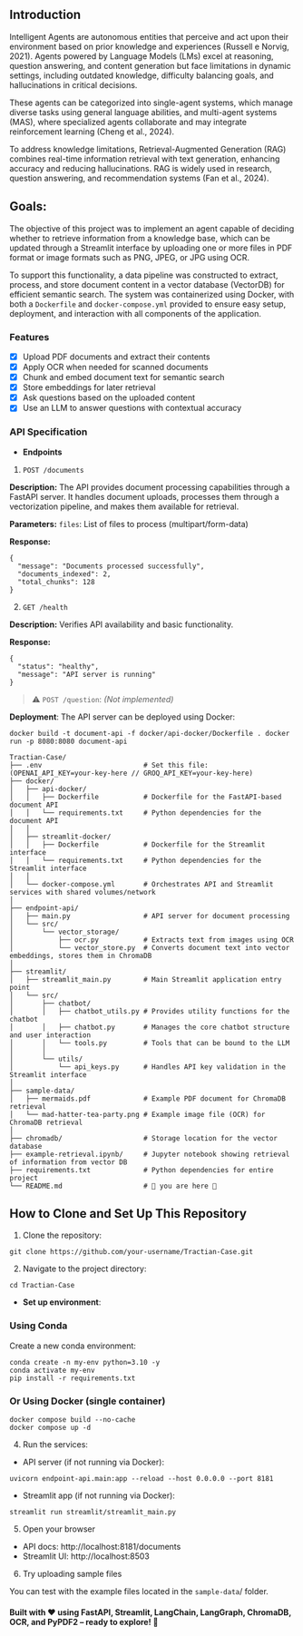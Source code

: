 ## **Introduction**

Intelligent Agents are autonomous entities that perceive and act upon their environment based on prior knowledge and experiences (Russell e Norvig, 2021). Agents powered by Language Models (LMs) excel at reasoning, question answering, and content generation but face limitations in dynamic settings, including outdated knowledge, difficulty balancing goals, and hallucinations in critical decisions.

These agents can be categorized into single-agent systems, which manage diverse tasks using general language abilities, and multi-agent systems (MAS), where specialized agents collaborate and may integrate reinforcement learning (Cheng et al., 2024).

To address knowledge limitations, Retrieval-Augmented Generation (RAG) combines real-time information retrieval with text generation, enhancing accuracy and reducing hallucinations. RAG is widely used in research, question answering, and recommendation systems (Fan et al., 2024).

## **Goals**:
The objective of this project was to implement an agent capable of deciding whether to retrieve information from a knowledge base, which can be updated through a Streamlit interface by uploading one or more files in PDF format or image formats such as PNG, JPEG, or JPG using OCR.

To support this functionality, a data pipeline was constructed to extract, process, and store document content in a vector database (VectorDB) for efficient semantic search. The system was containerized using Docker, with both a `Dockerfile` and `docker-compose.yml` provided to ensure easy setup, deployment, and interaction with all components of the application.

### **Features**
- [x] Upload PDF documents and extract their contents  
- [x] Apply OCR when needed for scanned documents  
- [x] Chunk and embed document text for semantic search  
- [x] Store embeddings for later retrieval  
- [x] Ask questions based on the uploaded content  
- [x] Use an LLM to answer questions with contextual accuracy  

### **API Specification**

- **Endpoints**

1. `POST /documents` 

**Description:** The API provides document processing capabilities through a FastAPI server. It handles document uploads, processes them through a vectorization pipeline, and makes them available for retrieval.

**Parameters:** `files`: List of files to process (multipart/form-data)

**Response:**
```
{
  "message": "Documents processed successfully",
  "documents_indexed": 2,
  "total_chunks": 128
}
```

2. `GET /health`

**Description:** Verifies API availability and basic functionality.

**Response:**
```
{
  "status": "healthy",
  "message": "API server is running"
}
```

> ⚠️ `POST /question`: _(Not implemented)_

**Deployment**: The API server can be deployed using Docker:

`docker build -t document-api -f docker/api-docker/Dockerfile .
docker run -p 8080:8080 document-api`

```
Tractian-Case/
├── .env                         # Set this file: (OPENAI_API_KEY=your-key-here // GROQ_API_KEY=your-key-here)
├── docker/
│   ├── api-docker/
│   │   ├── Dockerfile           # Dockerfile for the FastAPI-based document API
│   │   └── requirements.txt     # Python dependencies for the document API
│   │
│   ├── streamlit-docker/
│   │   ├── Dockerfile           # Dockerfile for the Streamlit interface
│   │   └── requirements.txt     # Python dependencies for the Streamlit interface
│   │
│   └── docker-compose.yml       # Orchestrates API and Streamlit services with shared volumes/network
│
├── endpoint-api/
│   ├── main.py                  # API server for document processing
│   └── src/
│       └── vector_storage/     
│           ├── ocr.py           # Extracts text from images using OCR
│           └── vector_store.py  # Converts document text into vector embeddings, stores them in ChromaDB
│
├── streamlit/
│   ├── streamlit_main.py        # Main Streamlit application entry point
│   └── src/
│       ├── chatbot/
│       │   ├── chatbot_utils.py # Provides utility functions for the chatbot
│       │   ├── chatbot.py       # Manages the core chatbot structure and user interaction
│       │   └── tools.py         # Tools that can be bound to the LLM
│       │
│       └── utils/
│           └── api_keys.py      # Handles API key validation in the Streamlit interface
│
├── sample-data/
│   ├── mermaids.pdf             # Example PDF document for ChromaDB retrieval
│   └── mad-hatter-tea-party.png # Example image file (OCR) for ChromaDB retrieval
│
├── chromadb/                    # Storage location for the vector database
├── example-retrieval.ipynb/     # Jupyter notebook showing retrieval of information from vector DB
├── requirements.txt             # Python dependencies for entire project
└── README.md                    # 📍 you are here 📍
```

## **How to Clone and Set Up This Repository**

1. Clone the repository:

`git clone https://github.com/your-username/Tractian-Case.git`

2. Navigate to the project directory:

`cd Tractian-Case`

- **Set up environment**: 

### **Using Conda**

Create a new conda environment:

```
conda create -n my-env python=3.10 -y
conda activate my-env
pip install -r requirements.txt
```

### **Or Using Docker (single container)**

```
docker compose build --no-cache
docker compose up -d
```

4. Run the services:

- API server (if not running via Docker):

`uvicorn endpoint-api.main:app --reload --host 0.0.0.0 --port 8181`

- Streamlit app (if not running via Docker):

`streamlit run streamlit/streamlit_main.py`

5. Open your browser

- API docs: http://localhost:8181/documents
- Streamlit UI: http://localhost:8503

6. Try uploading sample files

You can test with the example files located in the `sample-data`/ folder.

#### Built with ❤️ using FastAPI, Streamlit, LangChain, LangGraph, ChromaDB, OCR, and PyPDF2 – ready to explore! 🚀